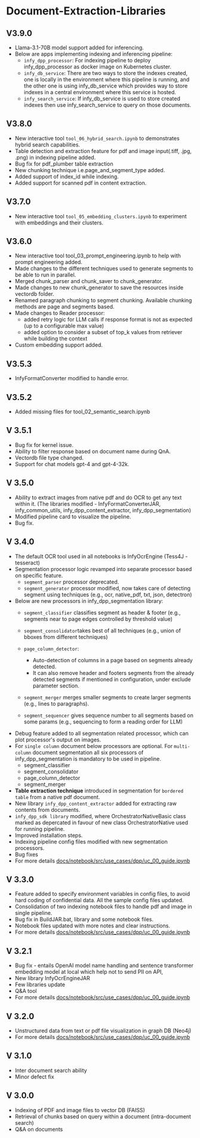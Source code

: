 # Document-Extraction-Libraries
## V3.9.0
- Llama-3.1-70B model support added for inferencing.
- Below are apps implementing indexing and inferencing pipeline:
  * `infy_dpp_processor`: For indexing pipeline to deploy infy_dpp_processor as docker image on Kubernetes cluster.
  * `infy_db_service`: There are two ways to store the indexes created, one is locally in the environment where this pipeline is running, and the other one is using infy_db_service which provides way to store indexes in a central environment where this service is hosted.
  * `infy_search_service`: If infy_db_service is used to store created indexes then use infy_search_service to query on those documents.

## V3.8.0
- New interactive tool `tool_06_hybrid_search.ipynb` to demonstrates hybrid search capabilities.
- Table detection and extraction feature for pdf and image input(.tiff, .jpg, .png) in indexing pipeline added.
- Bug fix for pdf_plumber table extraction
- New chunking technique i.e.page_and_segment_type added.
- Added support of index_id while indexing.
- Added support for scanned pdf in content extraction.
## V3.7.0
- New interactive tool `tool_05_embedding_clusters.ipynb` to experiment with embeddings and their clusters.

## V3.6.0
- New interactive tool tool_03_prompt_engineering.ipynb to help with prompt engineering added.
- Made changes to the different techniques used to generate segments to be able to run in parallel.
- Merged chunk_parser and chunk_saver to chunk_generator.
- Made changes to new chunk_generator to save the resources inside vectordb folder.
- Renamed paragraph chunking to segment chunking. Available chunking methods are page and segments based.
- Made changes to Reader processor:
  - added retry logic for LLM calls if response format is not as expected (up to a configurable max value)
  - added option to consider a subset of top_k values from retriever while building the context
- Custom embedding support added.

## V3.5.3
- InfyFormatConverter modified to handle error.

## V3.5.2
- Added missing files for tool_02_semantic_search.ipynb

## V 3.5.1
- Bug fix for kernel issue.
- Ability to filter response based on document name during QnA.
- Vectordb file type changed.
- Support for chat models gpt-4 and gpt-4-32k.

## V 3.5.0
- Ability to extract images from native pdf and do OCR to get any text within it. (The libraries modified - InfyFormatConverterJAR, infy_common_utils, infy_dpp_content_extractor, infy_dpp_segmentation)
- Modified pipeline card to visualize the pipeline.
- Bug fix.

## V 3.4.0
- The default OCR tool used in all notebooks is InfyOcrEngine (Tess4J - tesseract)
- Segmentation processor logic revamped into separate processor based on specific feature.
  - `segment_parser` processor deprecated.
  - `segment_generator` processor modified, now takes care of detecting segment using techniques (e.g., ocr, native_pdf, txt, json, detectron)
- Below are new processors in infy_dpp_segmentation library:
    - `segment_classifier` classifies segment as header & footer (e.g., segments near to page edges controlled by threshold value)
    - `segment_consolidator`takes best of all techniques (e.g., union of bboxes from different techniques)      
    - `page_column_detector`:
      - Auto-detection of columns in a page based on segments already detected.
      - It can also remove header and footers segments from the already detected segments if mentioned in configuration, under exclude parameter section.
    - `segment_merger` merges smaller segments to create larger segments (e.g., lines to paragraphs).
        
    - `segment_sequencer` gives sequence number to all segments based on some params (e.g., sequencing to form a reading order for LLM)
- Debug feature added to all segmentation related processor, which can plot processor's output on images.
- For `single column` document below processors are optional. For `multi-column` document segmentation all six processors of infy_dpp_segmentation is mandatory to be used in pipeline.
    - segment_classifier
    - segment_consolidator  
    - page_column_detector  
    - segment_merger
- **Table extraction technique** introduced in segmentation for `bordered table` from a native pdf document.
- New library `infy_dpp_content_extractor` added for extracting raw contents from documents.
- `infy_dpp_sdk library` modified, where OrchestratorNativeBasic class marked as depercated in favour of new class OrchestratorNative used for running pipeline.
- Improved installation steps.
- Indexing pipeline config files modified with new segmentation processors.
- Bug fixes
- For more details [docs/notebook/src/use_cases/dpp/uc_00_guide.ipynb](docs/notebook/src/use_cases/dpp/uc_00_guide.ipynb)

## V 3.3.0
- Feature added to specify environment variables in config files, to avoid hard coding of confidential data. All the sample config files updated.
- Consolidation of two indexing notebook files to handle pdf and image in single pipeline.
- Bug fix in BuildJAR.bat, library and some notebook files.
- Notebook files updated with more notes and clear instructions.
- For more details [docs/notebook/src/use_cases/dpp/uc_00_guide.ipynb](docs/notebook/src/use_cases/dpp/uc_00_guide.ipynb) 

## V 3.2.1
- Bug fix - entails OpenAI model name handling and sentence transformer embedding model at local which help not to send PII on API,
- New library InfyOcrEngineJAR 
- Few libraries update
- Q&A tool
- For more details [docs/notebook/src/use_cases/dpp/uc_00_guide.ipynb](docs/notebook/src/use_cases/dpp/uc_00_guide.ipynb) 
## V 3.2.0
- Unstructured data from text or pdf file visualization in graph DB (Neo4j)
- For more details [docs/notebook/src/use_cases/dpp/uc_00_guide.ipynb](docs/notebook/src/use_cases/dpp/uc_00_guide.ipynb)   
## V 3.1.0
- Inter document search ability
- Minor defect fix 
## V 3.0.0
- Indexing of PDF and image files to vector DB (FAISS)
- Retrieval of chunks based on query within a document (intra-document search)
- Q&A on documents